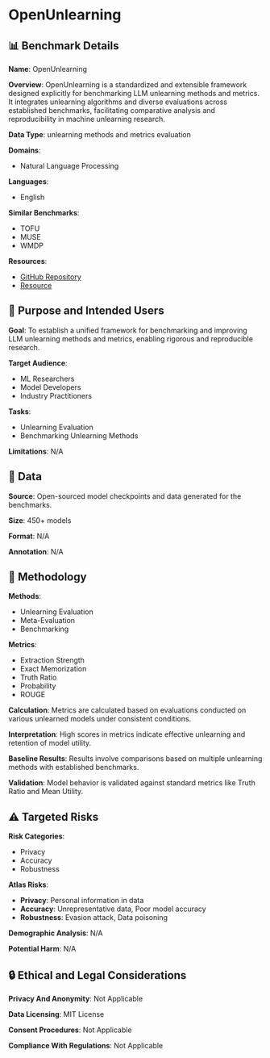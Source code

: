 # OpenUnlearning

## 📊 Benchmark Details

**Name**: OpenUnlearning

**Overview**: OpenUnlearning is a standardized and extensible framework designed explicitly for benchmarking LLM unlearning methods and metrics. It integrates unlearning algorithms and diverse evaluations across established benchmarks, facilitating comparative analysis and reproducibility in machine unlearning research.

**Data Type**: unlearning methods and metrics evaluation

**Domains**:
- Natural Language Processing

**Languages**:
- English

**Similar Benchmarks**:
- TOFU
- MUSE
- WMDP

**Resources**:
- [GitHub Repository](https://github.com/locuslab/open-unlearning)
- [Resource](https://huggingface.co/open-unlearning)

## 🎯 Purpose and Intended Users

**Goal**: To establish a unified framework for benchmarking and improving LLM unlearning methods and metrics, enabling rigorous and reproducible research.

**Target Audience**:
- ML Researchers
- Model Developers
- Industry Practitioners

**Tasks**:
- Unlearning Evaluation
- Benchmarking Unlearning Methods

**Limitations**: N/A

## 💾 Data

**Source**: Open-sourced model checkpoints and data generated for the benchmarks.

**Size**: 450+ models

**Format**: N/A

**Annotation**: N/A

## 🔬 Methodology

**Methods**:
- Unlearning Evaluation
- Meta-Evaluation
- Benchmarking

**Metrics**:
- Extraction Strength
- Exact Memorization
- Truth Ratio
- Probability
- ROUGE

**Calculation**: Metrics are calculated based on evaluations conducted on various unlearned models under consistent conditions.

**Interpretation**: High scores in metrics indicate effective unlearning and retention of model utility.

**Baseline Results**: Results involve comparisons based on multiple unlearning methods with established benchmarks.

**Validation**: Model behavior is validated against standard metrics like Truth Ratio and Mean Utility.

## ⚠️ Targeted Risks

**Risk Categories**:
- Privacy
- Accuracy
- Robustness

**Atlas Risks**:
- **Privacy**: Personal information in data
- **Accuracy**: Unrepresentative data, Poor model accuracy
- **Robustness**: Evasion attack, Data poisoning

**Demographic Analysis**: N/A

**Potential Harm**: N/A

## 🔒 Ethical and Legal Considerations

**Privacy And Anonymity**: Not Applicable

**Data Licensing**: MIT License

**Consent Procedures**: Not Applicable

**Compliance With Regulations**: Not Applicable
